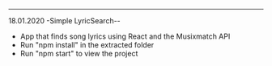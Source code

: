 ---

18.01.2020
-Simple LyricSearch--

- App that finds song lyrics using React and the Musixmatch API
- Run "npm install" in the extracted folder
- Run "npm start" to view the project

